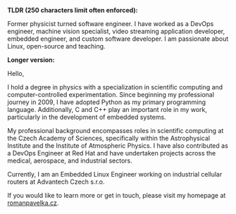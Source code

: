 **TLDR (250 characters limit often enforced):**

Former physicist turned software engineer. I have worked as a DevOps engineer, machine vision specialist, video streaming application developer, embedded engineer, and custom software developer. I am passionate about Linux, open-source and teaching.

**Longer version:**

Hello,

I hold a degree in physics with a specialization in scientific computing and computer-controlled experimentation. Since beginning my professional journey in 2009, I have adopted Python as my primary programming language. Additionally, C and C++ play an important role in my work, particularly in the development of embedded systems.

My professional background encompasses roles in scientific computing at the Czech Academy of Sciences, specifically within the Astrophysical Institute and the Institute of Atmospheric Physics. I have also contributed as a DevOps Engineer at Red Hat and have undertaken projects across the medical, aerospace, and industrial sectors.

Currently, I am an Embedded Linux Engineer working on industrial cellular routers at Advantech Czech s.r.o.

If you would like to learn more or get in touch, please visit my homepage at [romanpavelka.cz](https://romanpavelka.cz).
